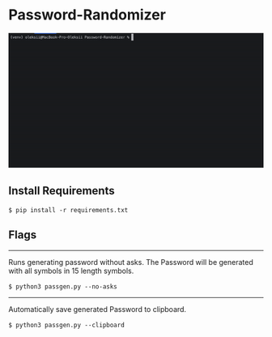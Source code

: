 # Password-Randomizer
![How it works](./hiw.gif "How it works")

## Install Requirements
```shell
$ pip install -r requirements.txt
```

## Flags

---
Runs generating password without asks. 
The Password will be generated with all symbols in 15 length symbols.
```shell
$ python3 passgen.py --no-asks
```
---
Automatically save generated Password to clipboard.
```shell
$ python3 passgen.py --clipboard
```